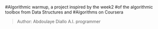 #Algorithmic warmup, a project inspired by the week2 
#of the algorithmic toolbox from Data Structures and 
#Algorithms on Coursera
>Author: Abdoulaye Diallo
>A.I. programmer

